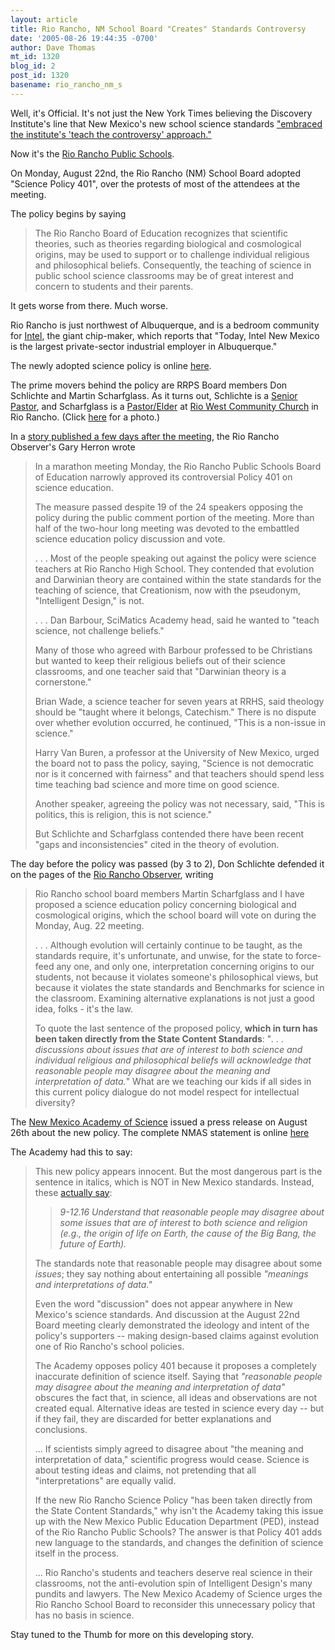 ```yaml
---
layout: article
title: Rio Rancho, NM School Board "Creates" Standards Controversy
date: '2005-08-26 19:44:35 -0700'
author: Dave Thomas
mt_id: 1320
blog_id: 2
post_id: 1320
basename: rio_rancho_nm_s
---
```

Well, it's Official.  It's not just the New York Times believing the Discovery Institute's line that New Mexico's new school science standards ["embraced the institute's 'teach the controversy' approach."](http://www.pandasthumb.org/archives/2005/08/new_mexico_scie.html)

Now it's the [Rio Rancho Public Schools](http://www.rrps.net/).

On Monday, August 22nd, the Rio Rancho (NM) School Board adopted "Science Policy 401", over the protests of most of the attendees at the meeting.

The policy begins by saying


> The Rio Rancho Board of Education recognizes that scientific theories, such as theories regarding biological and cosmological origins, may be used to support or to challenge individual religious and philosophical beliefs. Consequently, the teaching of science in public school science classrooms may be of great interest and concern to students and their parents.

It gets worse from there.  Much worse.

Rio Rancho is just northwest of Albuquerque, and is a bedroom community for [Intel](http://www.intel.com/jobs/usa/sites/RioRancho/), the giant chip-maker, which reports that "Today, Intel New Mexico is the largest private-sector industrial employer in Albuquerque."

The newly adopted science policy is online [here](http://www.rrps.net/Board/Policies/401.htm).

The prime movers behind the policy are RRPS Board members Don Schlichte and Martin Scharfglass.  As it turns out, Schlichte is a [Senior Pastor](http://www.riowest.org/rwcc/about_don.html), and Scharfglass is a [Pastor/Elder](http://www.riowest.org/rwcc/about_marty.html) at [Rio West Community Church](http://www.riowest.org/rwcc/contact.html) in Rio Rancho.  (Click [here](http://www.riowest.org/rwcc/index.cfm) for a photo.)

In a [story published a few days after the meeting](http://www.observer-online.com/articles/2005/08/25/news/story1.txt), the Rio Rancho Observer's Gary Herron wrote 


> In a marathon meeting Monday, the Rio Rancho Public Schools Board of Education narrowly approved its controversial Policy 401 on science education.
> 
> The measure passed despite 19 of the 24 speakers opposing the policy during the public comment portion of the meeting. More than half of the two-hour long meeting was devoted to the embattled science education policy discussion and vote.
> 
> . . .
> Most of the people speaking out against the policy were science teachers at Rio Rancho High School. They contended that evolution and Darwinian theory are contained within the state standards for the teaching of science, that Creationism, now with the pseudonym, "Intelligent Design," is not.
> 
> . . .
> Dan Barbour, SciMatics Academy head, said he wanted to "teach science, not challenge beliefs."
> 
> Many of those who agreed with Barbour professed to be Christians but wanted to keep their religious beliefs out of their science classrooms, and one teacher said that "Darwinian theory is a cornerstone."
> 
> Brian Wade, a science teacher for seven years at RRHS, said theology should be "taught where it belongs, Catechism." There is no dispute over whether evolution occurred, he continued, "This is a non-issue in science."
> 
> Harry Van Buren, a professor at the University of New Mexico, urged the board not to pass the policy, saying, "Science is not democratic nor is it concerned with fairness" and that teachers should spend less time teaching bad science and more time on good science.
> 
> Another speaker, agreeing the policy was not necessary, said, "This is politics, this is religion, this is not science."
> 
> But Schlichte and Scharfglass contended there have been recent "gaps and inconsistencies" cited in the theory of evolution.

The day before the policy was passed (by 3 to 2), Don Schlichte defended it on the pages of the [Rio Rancho Observer](http://www.observer-online.com), writing 


> Rio Rancho school board members Martin Scharfglass and I have proposed a science education policy concerning biological and cosmological origins, which the school board will vote on during the Monday, Aug. 22 meeting. 
> 
> . . . Although evolution will certainly continue to be taught, as the standards require, it's unfortunate, and unwise, for the state to force-feed any one, and only one, interpretation concerning origins to our students, not because it violates someone's philosophical views, but because it violates the state standards and Benchmarks for science in the classroom. Examining alternative explanations is not just a good idea, folks - it's the law.
> 
> To quote the last sentence of the proposed policy, **which in turn has been taken directly from the State Content Standards**: "_. . . discussions about issues that are of interest to both science and individual religious and philosophical beliefs will acknowledge that reasonable people may disagree about the meaning and interpretation of data._" What are we teaching our kids if all sides in this current policy dialogue do not model respect for intellectual diversity?

The [New Mexico Academy of Science](http://www.nmas.org/) issued a press release on August 26th about the new policy.  The complete NMAS statement is online [here](http://www.nmas.org/NMAS_RRF.pdf)

The Academy had this to say:


> This new policy appears innocent. But the most dangerous part is the sentence in italics, which is NOT in New Mexico standards.  Instead, these [actually say](http://www.nmlites.org/standards/science/index.html):
> 
> 
> > _9-12.16 Understand that reasonable people may disagree about some issues that are of interest to both science and religion (e.g., the origin of life on Earth, the cause of the Big Bang, the future of Earth)._
> 
> The standards note that reasonable people may disagree about some _issues_; they say nothing about entertaining all possible _"meanings and interpretations of data."_
> 
> Even the word "discussion" does not appear anywhere in New Mexico's science standards. And discussion at the August 22nd Board meeting clearly demonstrated the ideology and intent of the policy's supporters -- making design-based claims against evolution one of Rio Rancho's school policies.
> 
> The Academy opposes policy 401 because it proposes a completely inaccurate definition of science itself.  Saying that _"reasonable people may disagree about the meaning and interpretation of data"_ obscures the fact that, in science, all ideas and observations are not created equal.  Alternative ideas are tested in science every day -- but if they fail, they are discarded for better explanations and conclusions.   
> 
> ... If scientists simply agreed to disagree about "the meaning and interpretation of data," scientific progress would cease.  Science is about testing ideas and claims, not pretending that all "interpretations" are equally valid.  
> 
> If the new Rio Rancho Science Policy "has been taken directly from the State Content Standards," why isn't the Academy taking this issue up with the New Mexico Public Education Department (PED), instead of the Rio Rancho Public Schools?  The answer is that Policy 401 adds new language to the standards, and changes the definition of science itself in the process.
> 
> ... Rio Rancho's students and teachers deserve real science in their classrooms, not the anti-evolution spin of Intelligent Design's many pundits and lawyers. The New Mexico Academy of Science urges the Rio Rancho School Board to reconsider this unnecessary policy that has no basis in science. 

Stay tuned to the Thumb for more on this developing story.

